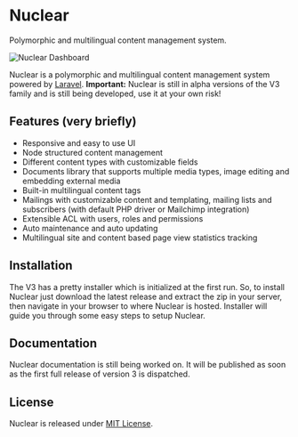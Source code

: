 # Nuclear
Polymorphic and multilingual content management system.

![Nuclear Dashboard](https://cloud.githubusercontent.com/assets/5340560/18489411/1282ecc0-7a06-11e6-8e22-bb856aada8be.png)

Nuclear is a polymorphic and multilingual content management system powered by [Laravel](https://laravel.com).
**Important:** Nuclear is still in alpha versions of the V3 family and is still being developed, use it at your own risk!

## Features (very briefly)
* Responsive and easy to use UI
* Node structured content management
* Different content types with customizable fields
* Documents library that supports multiple media types, image editing and embedding external media
* Built-in multilingual content tags
* Mailings with customizable content and templating, mailing lists and subscribers (with default PHP driver or Mailchimp integration)
* Extensible ACL with users, roles and permissions
* Auto maintenance and auto updating
* Multilingual site and content based page view statistics tracking

## Installation
The V3 has a pretty installer which is initialized at the first run. So, to install Nuclear just download the latest release and extract the zip in your server, then navigate in your browser to where Nuclear is hosted. Installer will guide you through some easy steps to setup Nuclear.

## Documentation
Nuclear documentation is still being worked on. It will be published as soon as the first full release of version 3 is dispatched.

## License
Nuclear is released under [MIT License](https://github.com/NuclearCMS/Nuclear/blob/master/LICENSE).
